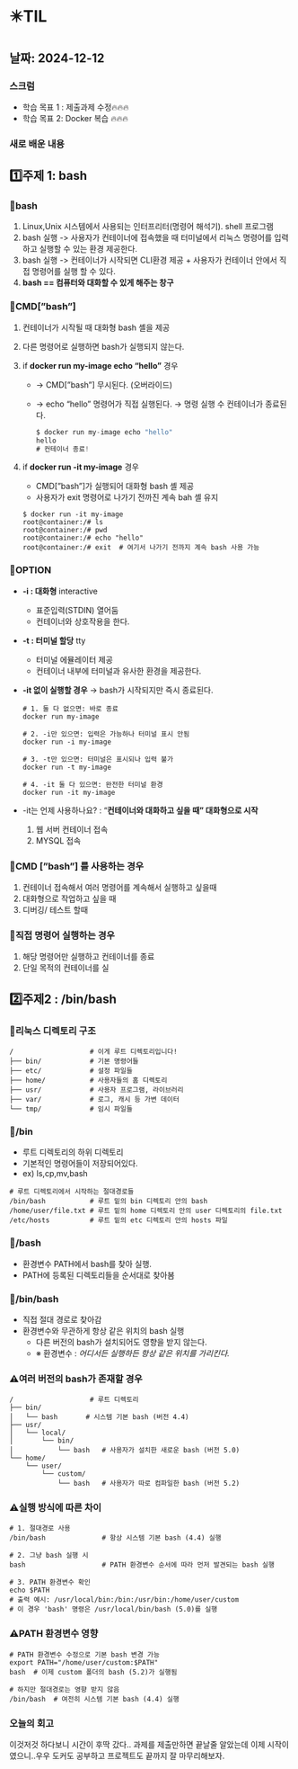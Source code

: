 # ✴️TIL

## 날짜: 2024-12-12

### 스크럼

- 학습 목표 1 : 제출과제 수정🔥🔥🔥
- 학습 목표 2:  Docker 복습 🔥🔥🔥

### 새로 배운 내용

## 1️⃣주제 1: bash

### 🤍bash

1. Linux,Unix 시스템에서 사용되는 인터프리터(명령어 해석기). shell 프로그램
2. bash 실행 -> 사용자가 컨테이너에 접속했을 때 터미널에서 리눅스 명령어를 입력하고 실행할 수 있는 환경 제공한다.
3. bash 실행 -> 컨테이너가 시작되면 CLI환경 제공 + 사용자가 컨테이너 안에서 직접 명령어를 실행 할 수 있다.
4. **bash == 컴퓨터와 대화할 수 있게 해주는 창구**

### 🤍CMD[”bash”]

1. 컨테이너가 시작될 때 대화형 bash 셸을 제공
2. 다른 명령어로 실행하면 bash가 실행되지 않는다.
3. if **docker run my-image echo “hello”** 경우
    - → CMD[”bash”] 무시된다. (오버라이드)
    - → echo “hello” 명령어가 직접 실행된다. → 명령 실행 수 컨테이너가 종료된다.
        
        ```jsx
        $ docker run my-image echo "hello"
        hello
        # 컨테이너 종료!
        ```
        
4. if **docker run -it my-image** 경우
    - CMD[”bash”]가 실행되어 대화형 bash 셸 제공
    - 사용자가 exit 명령어로 나가기 전까진 계속 bah 셸 유지
    
    ```docker
    $ docker run -it my-image
    root@container:/# ls
    root@container:/# pwd
    root@container:/# echo "hello"
    root@container:/# exit  # 여기서 나가기 전까지 계속 bash 사용 가능
    ```
    

### 🤍OPTION

- **-i : 대화형**  interactive
    - 표준입력(STDIN) 열어둠
    - 컨테이너와 상호작용을 한다.
- **-t : 터미널 할당**  tty
    - 터미널 에뮬레이터 제공
    - 컨테이너 내부에 터미널과 유사한 환경을 제공한다.
- **-it 없이 실행할 경우** → bash가 시작되지만 즉시 종료된다.
    
    ```docker
    # 1. 둘 다 없으면: 바로 종료
    docker run my-image
    
    # 2. -i만 있으면: 입력은 가능하나 터미널 표시 안됨
    docker run -i my-image
    
    # 3. -t만 있으면: 터미널은 표시되나 입력 불가
    docker run -t my-image
    
    # 4. -it 둘 다 있으면: 완전한 터미널 환경
    docker run -it my-image
    ```
    
- -it는 언제 사용하나요? : “**컨테이너와 대화하고 싶을 때” 대화형으로 시작**
    1. 웹 서버 컨테이너 접속
    2. MYSQL 접속

### 🤍CMD [”bash”] 를 사용하는 경우

1. 컨테이너 접속해서 여러 명령어를 계속해서 실행하고 싶을때
2. 대화형으로 작업하고 싶을 때
3. 디버깅/ 테스트 할때

### 🤍직접 명령어 실행하는 경우

1. 해당 명령어만 실행하고 컨테이너를 종료
2. 단일 목적의 컨테이너를 실

## 2️⃣주제2 : /bin/bash

### 🌲리눅스 디렉토리 구조

```docker
/                   # 이게 루트 디렉토리입니다!
├── bin/            # 기본 명령어들
├── etc/            # 설정 파일들
├── home/           # 사용자들의 홈 디렉토리
├── usr/            # 사용자 프로그램, 라이브러리
├── var/            # 로그, 캐시 등 가변 데이터
└── tmp/            # 임시 파일들
```

### 🌲/bin

- 루트 디렉토리의 하위 디렉토리
- 기본적인 명령어들이 저장되어있다.
- ex) ls,cp,mv,bash

```docker
# 루트 디렉토리에서 시작하는 절대경로들
/bin/bash           # 루트 밑의 bin 디렉토리 안의 bash
/home/user/file.txt # 루트 밑의 home 디렉토리 안의 user 디렉토리의 file.txt
/etc/hosts          # 루트 밑의 etc 디렉토리 안의 hosts 파일
```

### 🌲/bash

- 환경변수 PATH에서 bash를 찾아 실행.
- PATH에 등록된 디렉토리들을 순서대로 찾아봄

### 🌲/bin/bash

- 직접 절대 경로로 찾아감
- 환경변수와 무관하게 항상 같은 위치의 bash 실행
    - 다른 버전의 bash가 설치되어도 영향을 받지 않는다.
    - ※ 환경변수 : *어디서든 실행하든 항상 같은 위치를 가리킨다.*

### ⚠️여러 버전의 bash가 존재할 경우

```docker
/                   # 루트 디렉토리
├── bin/            
│   └── bash       # 시스템 기본 bash (버전 4.4)
├── usr/
│   └── local/
│       └── bin/
│           └── bash   # 사용자가 설치한 새로운 bash (버전 5.0)
└── home/
    └── user/
        └── custom/
            └── bash   # 사용자가 따로 컴파일한 bash (버전 5.2)
```

### ⚠️실행 방식에 따른 차이

```docker
# 1. 절대경로 사용
/bin/bash              # 항상 시스템 기본 bash (4.4) 실행

# 2. 그냥 bash 실행 시
bash                   # PATH 환경변수 순서에 따라 먼저 발견되는 bash 실행

# 3. PATH 환경변수 확인
echo $PATH
# 출력 예시: /usr/local/bin:/bin:/usr/bin:/home/user/custom
# 이 경우 'bash' 명령은 /usr/local/bin/bash (5.0)를 실행
```

### ⚠️PATH 환경변수 영향

```docker
# PATH 환경변수 수정으로 기본 bash 변경 가능
export PATH="/home/user/custom:$PATH"
bash  # 이제 custom 폴더의 bash (5.2)가 실행됨

# 하지만 절대경로는 영향 받지 않음
/bin/bash  # 여전히 시스템 기본 bash (4.4) 실행
```

### 오늘의 회고

이것저것 하다보니 시간이 후딱 갔다.. 과제를 제출만하면 끝날줄 알았는데 이제 시작이였으니..우우 도커도 공부하고 프로젝트도 끝까지 잘 마무리해보자.
